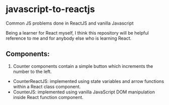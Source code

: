# javascript-to-reactjs
Common JS problems done in ReactJS and vanilla Javascript

Being a learner for React myself, I think this repository will be helpful reference to me and for anybody else who is learning React. 

## Components:

1. Counter components contain a simple button which increments the number to the left. 
* CounterReactJS: implemented using state variables and arrow functions within a React class component. 
* CounterJS: implemented using vanilla JavaScript DOM manipulation inside React function component.
